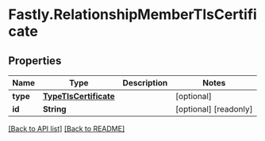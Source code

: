 # Fastly.RelationshipMemberTlsCertificate

## Properties

Name | Type | Description | Notes
------------ | ------------- | ------------- | -------------
**type** | [**TypeTlsCertificate**](TypeTlsCertificate.md) |  | [optional] 
**id** | **String** |  | [optional] [readonly] 


[[Back to API list]](../../README.md#endpoints) [[Back to README]](../../README.md)
